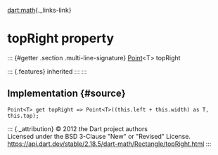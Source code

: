 [dart:math](../../dart-math/dart-math-library){._links-link}

topRight property
=================

::: {#getter .section .multi-line-signature}
[Point](../point-class)\<T\> topRight

::: {.features}
inherited
:::
:::

Implementation {#source}
--------------

``` {.language-dart data-language="dart"}
Point<T> get topRight => Point<T>((this.left + this.width) as T, this.top);
```

::: {._attribution}
© 2012 the Dart project authors\
Licensed under the BSD 3-Clause \"New\" or \"Revised\" License.\
<https://api.dart.dev/stable/2.18.5/dart-math/Rectangle/topRight.html>
:::
